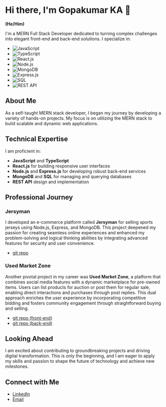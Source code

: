 # Hi there, I'm Gopakumar KA 👋

**(He/Him)**

I'm a MERN Full Stack Developer dedicated to turning complex challenges into elegant front-end and back-end solutions. I specialize in:

- ![JavaScript](https://img.shields.io/badge/-JavaScript-F7DF1C?style=flat&logo=javascript&logoColor=black) 
- ![TypeScript](https://img.shields.io/badge/-TypeScript-3178C6?style=flat&logo=typescript&logoColor=white) 
- ![React.js](https://img.shields.io/badge/-React.js-61DAFB?style=flat&logo=react&logoColor=black) 
- ![Node.js](https://img.shields.io/badge/-Node.js-339933?style=flat&logo=node.js&logoColor=white) 
- ![MongoDB](https://img.shields.io/badge/-MongoDB-47A248?style=flat&logo=mongodb&logoColor=white) 
- ![Express.js](https://img.shields.io/badge/-Express.js-000000?style=flat&logo=express&logoColor=white) 
- ![SQL](https://img.shields.io/badge/-SQL-003B57?style=flat&logo=sqlite&logoColor=white) 
- ![REST API](https://img.shields.io/badge/-REST%20API-2C3E50?style=flat&logo=api&logoColor=white)

## About Me

As a self-taught MERN stack developer, I began my journey by developing a variety of hands-on projects. My focus is on utilizing the MERN stack to build scalable and dynamic web applications. 

## Technical Expertise

I am proficient in:

- **JavaScript** and **TypeScript**
- **React.js** for building responsive user interfaces
- **Node.js** and **Express.js** for developing robust back-end services
- **MongoDB** and **SQL** for managing and querying databases
- **REST API** design and implementation

## Professional Journey

### Jersyman

I developed an e-commerce platform called **Jersyman** for selling sports jerseys using Node.js, Express, and MongoDB. This project deepened my passion for creating seamless online experiences and enhanced my problem-solving and logical thinking abilities by integrating advanced features for security and user convenience.

- [git repo]([https://www.linkedin.com/in/gopakumar-ka/](https://github.com/gopakumar-k-a/first_project))


### Used Market Zone

Another pivotal project in my career was **Used Market Zone**, a platform that combines social media features with a dynamic marketplace for pre-owned items. Users can list products for auction or post them for regular sale, enabling direct interactions and purchases through post replies. This dual approach enriches the user experience by incorporating competitive bidding and fosters community engagement through straightforward buying and selling.

- [git repo (front-end)](https://github.com/gopakumar-k-a/usedMarketZone-frontend)
- [git repo (back-end)](https://github.com/gopakumar-k-a/usedMarketZone-backend)

## Looking Ahead

I am excited about contributing to groundbreaking projects and driving digital transformation. This is only the beginning, and I am eager to apply my skills and passion to shape the future of technology and achieve new milestones.

## Connect with Me

- [LinkedIn](https://www.linkedin.com/in/gopakumar-ka/)
- [Email](mailto:gopak9145@gmail.com)


